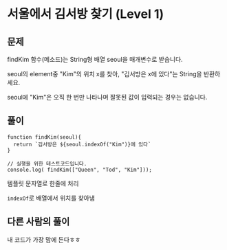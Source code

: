 # 서울에서 김서방 찾기 (Level 1)


## 문제

findKim 함수(메소드)는 String형 배열 seoul을 매개변수로 받습니다.

seoul의 element중 "Kim"의 위치 x를 찾아, "김서방은 x에 있다"는 String을 반환하세요.

seoul에 "Kim"은 오직 한 번만 나타나며 잘못된 값이 입력되는 경우는 없습니다.


## 풀이

```
function findKim(seoul){
  return `김서방은 ${seoul.indexOf("Kim")}에 있다`
}

// 실행을 위한 테스트코드입니다.
console.log( findKim(["Queen", "Tod", "Kim"]));
```

템플릿 문자열로 한줄에 처리

`indexOf`로 배열에서 위치를 찾아냄


## 다른 사람의 풀이

내 코드가 가장 맘에 든다ㅎㅎ